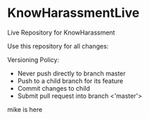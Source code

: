 KnowHarassmentLive
==================

Live Repository for KnowHarassment

Use this repository for all changes:

Versioning Policy:
- Never push directly to branch master
- Push to a child branch for its feature
- Commit changes to child <branch>
- Submit pull request into branch <'master'>

mike is here